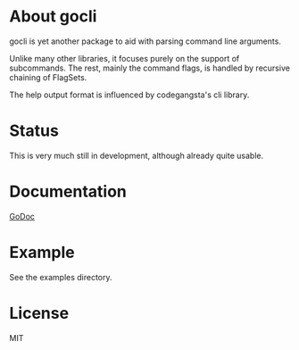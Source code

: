 # About gocli

gocli is yet another package to aid with parsing command line arguments.

Unlike many other libraries, it focuses purely on the support of subcommands.
The rest, mainly the command flags, is handled by recursive chaining of FlagSets.

The help output format is influenced by codegangsta's cli library.

# Status

This is very much still in development, although already quite usable.

# Documentation

[GoDoc](http://godoc.org/github.com/tchap/gocli)

# Example

See the examples directory.

# License

MIT
